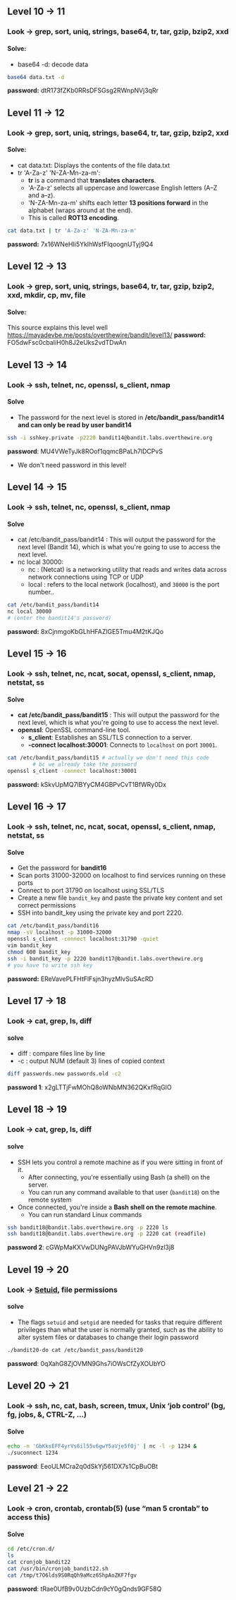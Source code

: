 ## Level 10 -> 11
### Look -> grep, sort, uniq, strings, base64, tr, tar, gzip, bzip2, xxd
#### Solve:
- base64 -d: decode data
```bash
base64 data.txt -d
```
**password:** dtR173fZKb0RRsDFSGsg2RWnpNVj3qRr

## Level 11 -> 12
### Look -> grep, sort, uniq, strings, base64, tr, tar, gzip, bzip2, xxd

#### Solve:
- cat data.txt: Displays the contents of the file data.txt
- tr 'A-Za-z' 'N-ZA-Mn-za-m': 
	- **tr** is a command that **translates characters**.    
	- 'A-Za-z' selects all uppercase and lowercase English letters (A–Z and a–z).
	- 'N-ZA-Mn-za-m' shifts each letter **13 positions forward** in the alphabet (wraps around at the end).
	- This is called **ROT13 encoding**.
```bash
cat data.txt | tr 'A-Za-z' 'N-ZA-Mn-za-m'
```
**password:** 7x16WNeHIi5YkIhWsfFIqoognUTyj9Q4

## Level 12 -> 13
### Look -> grep, sort, uniq, strings, base64, tr, tar, gzip, bzip2, xxd, mkdir, cp, mv, file

#### Solve:
This source explains this level well
https://mayadevbe.me/posts/overthewire/bandit/level13/
**password:** FO5dwFsc0cbaIiH0h8J2eUks2vdTDwAn

## Level 13 -> 14	
### Look -> ssh, telnet, nc, openssl, s_client, nmap
#### Solve
- The password for the next level is stored in **/etc/bandit_pass/bandit14 and can only be read by user bandit14**
```bash
ssh -i sshkey.private -p2220 bandit14@bandit.labs.overthewire.org
```
**password**: MU4VWeTyJk8ROof1qqmcBPaLh7lDCPvS 
- We don't need password in this level!

## Level 14 -> 15
### Look -> ssh, telnet, nc, openssl, s_client, nmap
#### Solve
- cat /etc/bandit_pass/bandit14 : This will output the password for the next level (Bandit 14), which is what you're going to use to access the next level.
- nc local 30000: 
	- nc : (Netcat) is a networking utility that reads and writes data across network connections using TCP or UDP
	- local : refers to the local network (localhost), and `30000` is the port number..
```bash
cat /etc/bandit_pass/bandit14
nc local 30000
# (enter the bandit14's password)
```
**password:** 8xCjnmgoKbGLhHFAZlGE5Tmu4M2tKJQo

## Level 15 -> 16
### Look -> ssh, telnet, nc, ncat, socat, openssl, s_client, nmap, netstat, ss
#### Solve 
- **cat /etc/bandit_pass/bandit15** : This will output the password for the next level, which is what you're going to use to access the next level.
- **openssl**: OpenSSL command-line tool.
	- **s_client**: Establishes an SSL/TLS connection to a server.
	- **-connect localhost:30001**: Connects to `localhost` on port `30001`.
```bash
cat /etc/bandit_pass/bandit15 # actually we don't need this code 
		# bc we already take the password
openssl s_client -connect localhost:30001
```
**password:** kSkvUpMQ7lBYyCM4GBPvCvT1BfWRy0Dx

## Level 16 -> 17
### Look -> ssh, telnet, nc, ncat, socat, openssl, s_client, nmap, netstat, ss
#### Solve
-  Get the password for **bandit16**
- Scan ports 31000-32000 on localhost to find services running on these ports
- Connect to port 31790 on localhost using SSL/TLS
- Create a new file `bandit_key` and paste the private key content and set correct permissions
- SSH into bandit_key using the private key and port 2220.
```bash
cat /etc/bandit_pass/bandit16
nmap -sV localhost -p 31000-32000
openssl s_client -connect localhost:31790 -quiet
vim bandit_key
chmod 600 bandit_key
ssh -i bandit_key -p 2220 bandit17@bandit.labs.overthewire.org
# you have to write ssh key
```
**password:** EReVavePLFHtFlFsjn3hyzMlvSuSAcRD

## Level 17 -> 18
### Look -> cat, grep, ls, diff
#### solve
- diff : compare files line by line
- -c : output NUM (default 3) lines of copied context
```bash
diff passwords.new passwords.old -c2
```
**password 1**: x2gLTTjFwMOhQ8oWNbMN362QKxfRqGlO

## Level 18 -> 19
### Look -> cat, grep, ls, diff
#### solve
- SSH lets you control a remote machine as if you were sitting in front of it.
	- After connecting, you're essentially using Bash (a shell) on the server.
	- You can run any command available to that user (`bandit18`) on the remote system
- Once connected, you're inside a **Bash shell on the remote machine**.
	- You can run standard Linux commands
```bash
ssh bandit18@bandit.labs.overthewire.org -p 2220 ls
ssh bandit18@bandit.labs.overthewire.org -p 2220 cat (readfile)
```
**password 2**: cGWpMaKXVwDUNgPAVJbWYuGHVn9zl3j8


## Level 19 -> 20
### Look -> [Setuid](https://en.wikipedia.org/wiki/Setuid), file permissions
#### solve
- The flags `setuid` and `setgid` are needed for tasks that require different privileges than what the user is normally granted, such as the ability to alter system files or databases to change their login password
```bash
./bandit20-do cat /etc/bandit_pass/bandit20
```
**password**: 0qXahG8ZjOVMN9Ghs7iOWsCfZyXOUbYO


## Level 20 -> 21
### Look -> ssh, nc, cat, bash, screen, tmux, Unix ‘job control’ (bg, fg, jobs, &, CTRL-Z, …)
#### Solve
```bash
echo -n 'GbKksEFF4yrVs6il55v6gwY5aVje5f0j' | nc -l -p 1234 &
./suconnect 1234
```
**password**: EeoULMCra2q0dSkYj561DX7s1CpBuOBt

## Level 21 -> 22
### Look -> cron, crontab, crontab(5) (use “man 5 crontab” to access this)
#### Solve
```bash
cd /etc/cron.d/
ls
cat cronjob_bandit22
cat /usr/bin/cronjob_bandit22.sh
cat /tmp/t7O6lds9S0RqQh9aMcz6ShpAoZKF7fgv
```
**password**: tRae0UfB9v0UzbCdn9cY0gQnds9GF58Q